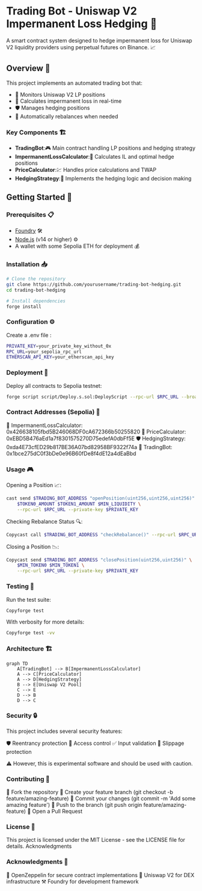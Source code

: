 # Trading Bot - Uniswap V2 Impermanent Loss Hedging 🚀

A smart contract system designed to hedge impermanent loss for Uniswap V2 liquidity providers using perpetual futures on Binance. 📈

## Overview 🌟

This project implements an automated trading bot that:
- 🔄 Monitors Uniswap V2 LP positions
- 🧮 Calculates impermanent loss in real-time
- 🛡️ Manages hedging positions
- 🤖 Automatically rebalances when needed

### Key Components 🏗️

- **TradingBot**:🎮 Main contract handling LP positions and hedging strategy
- **ImpermanentLossCalculator**:🔢 Calculates IL and optimal hedge positions
- **PriceCalculator**:💹 Handles price calculations and TWAP
- **HedgingStrategy**:🎯 Implements the hedging logic and decision making

## Getting Started 🚦

### Prerequisites 📋

- [Foundry](https://book.getfoundry.sh/getting-started/installation.html) 🛠️
- [Node.js](https://nodejs.org/) (v14 or higher) ⚙️
- A wallet with some Sepolia ETH for deployment 💰

### Installation 📥

```bash
# Clone the repository
git clone https://github.com/yourusername/trading-bot-hedging.git
cd trading-bot-hedging

# Install dependencies
forge install
```

### Configuration ⚙️
Create a .env file :

```bash
PRIVATE_KEY=your_private_key_without_0x
RPC_URL=your_sepolia_rpc_url
ETHERSCAN_API_KEY=your_etherscan_api_key
```

### Deployment  🚀
Deploy all contracts to Sepolia testnet:

```bash
forge script script/Deploy.s.sol:DeployScript --rpc-url $RPC_URL --broadcast --verify
```

### Contract Addresses (Sepolia) 📍

📝 ImpermanentLossCalculator: 0x426638105fbd5B246068DF0cA672366b50255820
🧮 PriceCalculator: 0xEBD5B476aEd1a7f8301575270D75edefA0dbFf5E
🛡️ HedgingStrategy: 0xda4E73cfED29b817BE36A07bd82958BF9322f74a
🤖 TradingBot: 0x1bce275dC0f3bDe0e96B60fDe8f4dE12a4dEaBbd

### Usage 🎮

Opening a Position 📈:
```bash
cast send $TRADING_BOT_ADDRESS "openPosition(uint256,uint256,uint256)" \
    $TOKEN0_AMOUNT $TOKEN1_AMOUNT $MIN_LIQUIDITY \
    --rpc-url $RPC_URL --private-key $PRIVATE_KEY
```

Checking Rebalance Status 🔍:
```bash
Copycast call $TRADING_BOT_ADDRESS "checkRebalance()" --rpc-url $RPC_URL
```

Closing a Position 📉:
```bash
Copycast send $TRADING_BOT_ADDRESS "closePosition(uint256,uint256)" \
    $MIN_TOKEN0 $MIN_TOKEN1 \
    --rpc-url $RPC_URL --private-key $PRIVATE_KEY
```

### Testing 🧪
Run the test suite:
```bash
Copyforge test
```
With verbosity for more details:
```bash
Copyforge test -vv
```

### Architecture 🏗️
```mermaid
graph TD
    A[TradingBot] --> B[ImpermanentLossCalculator]
    A --> C[PriceCalculator]
    A --> D[HedgingStrategy]
    B --> E[Uniswap V2 Pool]
    C --> E
    D --> B
    D --> C
```

### Security 🔒
This project includes several security features:

🛡️ Reentrancy protection
🔐 Access control
✅ Input validation
🔰 Slippage protection

⚠️ However, this is experimental software and should be used with caution.

### Contributing 🤝

🍴 Fork the repository
🌿 Create your feature branch (git checkout -b feature/amazing-feature)
💾 Commit your changes (git commit -m 'Add some amazing feature')
🚀 Push to the branch (git push origin feature/amazing-feature)
🎯 Open a Pull Request

### License 📜
This project is licensed under the MIT License - see the LICENSE file for details.
Acknowledgments

### Acknowledgments 🙏

🦊 OpenZeppelin for secure contract implementations
🦄 Uniswap V2 for DEX infrastructure
⚒️ Foundry for development framework